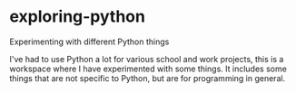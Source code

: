 # exploring-python
Experimenting with different Python things

I've had to use Python a lot for various school and work projects, this is a workspace where I have experimented with some things.  It includes some things that are not specific to Python, but are for programming in general.
